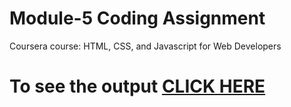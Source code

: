 
# Module-5 Coding Assignment

Coursera course: HTML, CSS, and Javascript for Web Developers

# To see the output [CLICK HERE](https://hrithik109.github.io/coursera_html_css_javascript_for_web_developers_solution/module5_solution/index.html)
